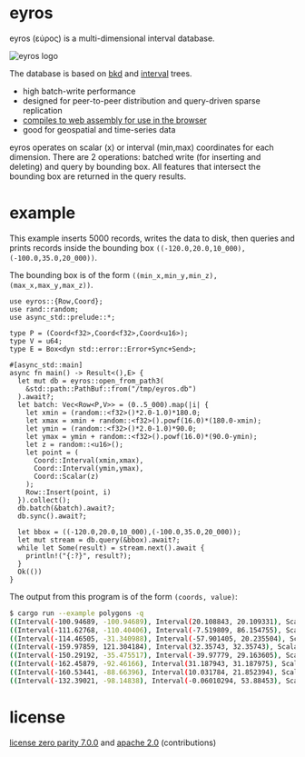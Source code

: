 # eyros

eyros (εύρος) is a multi-dimensional interval database.

![eyros logo](https://peermaps.org/images/eyros-logo.svg?0)

The database is based on [bkd][] and [interval][] trees.

* high batch-write performance
* designed for peer-to-peer distribution and query-driven sparse replication
* [compiles to web assembly for use in the browser][eyros-npm]
* good for geospatial and time-series data

eyros operates on scalar (x) or interval (min,max) coordinates for each
dimension. There are 2 operations: batched write (for inserting and deleting)
and query by bounding box. All features that intersect the bounding box are
returned in the query results.

[bkd]: https://users.cs.duke.edu/~pankaj/publications/papers/bkd-sstd.pdf
[interval]: http://www.dgp.toronto.edu/~jstewart/378notes/22intervals/
[eyros-npm]: https://www.npmjs.com/package/eyros

# example

This example inserts 5000 records, writes the data to disk, then queries and prints records inside
the bounding box `((-120.0,20.0,10_000),(-100.0,35.0,20_000))`.

The bounding box is of the form `((min_x,min_y,min_z),(max_x,max_y,max_z))`.

``` rust,no_run
use eyros::{Row,Coord};
use rand::random;
use async_std::prelude::*;

type P = (Coord<f32>,Coord<f32>,Coord<u16>);
type V = u64;
type E = Box<dyn std::error::Error+Sync+Send>;

#[async_std::main]
async fn main() -> Result<(),E> {
  let mut db = eyros::open_from_path3(
    &std::path::PathBuf::from("/tmp/eyros.db")
  ).await?;
  let batch: Vec<Row<P,V>> = (0..5_000).map(|i| {
    let xmin = (random::<f32>()*2.0-1.0)*180.0;
    let xmax = xmin + random::<f32>().powf(16.0)*(180.0-xmin);
    let ymin = (random::<f32>()*2.0-1.0)*90.0;
    let ymax = ymin + random::<f32>().powf(16.0)*(90.0-ymin);
    let z = random::<u16>();
    let point = (
      Coord::Interval(xmin,xmax),
      Coord::Interval(ymin,ymax),
      Coord::Scalar(z)
    );
    Row::Insert(point, i)
  }).collect();
  db.batch(&batch).await?;
  db.sync().await?;

  let bbox = ((-120.0,20.0,10_000),(-100.0,35.0,20_000));
  let mut stream = db.query(&bbox).await?;
  while let Some(result) = stream.next().await {
    println!("{:?}", result?);
  }
  Ok(())
}
```

The output from this program is of the form `(coords, value)`:

``` sh
$ cargo run --example polygons -q
((Interval(-100.94689, -100.94689), Interval(20.108843, 20.109331), Scalar(16522)), 4580)
((Interval(-111.62768, -110.40406), Interval(-7.519809, 86.154755), Scalar(12384)), 2603)
((Interval(-114.46505, -31.340988), Interval(-57.901405, 20.235504), Scalar(11360)), 1245)
((Interval(-159.97859, 121.304184), Interval(32.35743, 32.35743), Scalar(10164)), 3294)
((Interval(-150.29192, -35.475517), Interval(-39.97779, 29.163605), Scalar(15333)), 2336)
((Interval(-162.45879, -92.46166), Interval(31.187943, 31.187975), Scalar(12221)), 2826)
((Interval(-160.53441, -88.66396), Interval(10.031784, 21.852394), Scalar(11711)), 2366)
((Interval(-132.39021, -98.14838), Interval(-0.06010294, 53.88453), Scalar(10685)), 3441)
```

# license

[license zero parity 7.0.0](https://paritylicense.com/versions/7.0.0.html)
and [apache 2.0](https://www.apache.org/licenses/LICENSE-2.0.txt)
(contributions)
